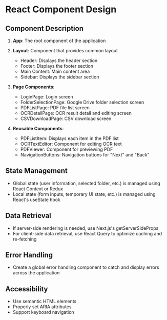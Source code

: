 # React Component Design

## Component Description
1. **App**: The root component of the application
2. **Layout**: Component that provides common layout
   - Header: Displays the header section
   - Footer: Displays the footer section
   - Main Content: Main content area
   - Sidebar: Displays the sidebar section
   

3. **Page Components**:
   - LoginPage: Login screen
   - FolderSelectionPage: Google Drive folder selection screen
   - PDFListPage: PDF file list screen
   - OCRDetailPage: OCR result detail and editing screen
   - CSVDownloadPage: CSV download screen


4. **Reusable Components**:
   - PDFListItem: Displays each item in the PDF list
   - OCRTextEditor: Component for editing OCR text
   - PDFViewer: Component for previewing PDF
   - NavigationButtons: Navigation buttons for "Next" and "Back"

## State Management

- Global state (user information, selected folder, etc.) is managed using React Context or Redux
- Local state (form inputs, temporary UI state, etc.) is managed using React's useState hook

## Data Retrieval

- If server-side rendering is needed, use Next.js's getServerSideProps
- For client-side data retrieval, use React Query to optimize caching and re-fetching

## Error Handling

- Create a global error handling component to catch and display errors across the application

## Accessibility

- Use semantic HTML elements
- Properly set ARIA attributes
- Support keyboard navigation
